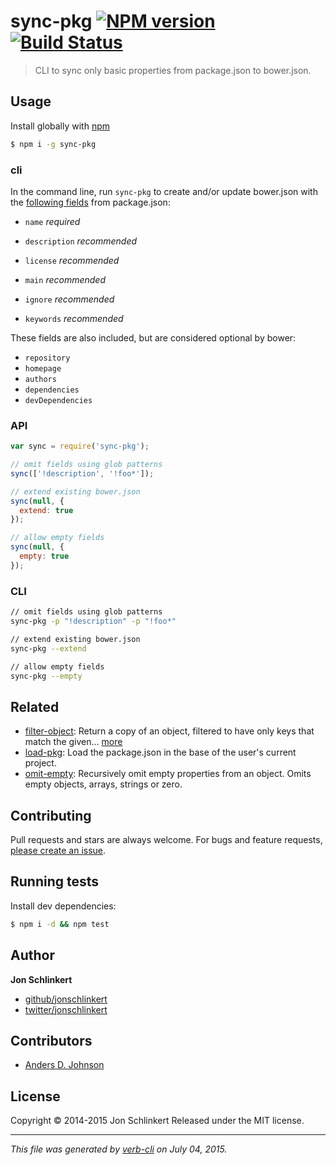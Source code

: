 # sync-pkg [![NPM version](https://badge.fury.io/js/sync-pkg.svg)](http://badge.fury.io/js/sync-pkg)  [![Build Status](https://travis-ci.org/jonschlinkert/sync-pkg.svg)](https://travis-ci.org/jonschlinkert/sync-pkg)

> CLI to sync only basic properties from package.json to bower.json.

## Usage

Install globally with [npm](https://www.npmjs.com/)

```sh
$ npm i -g sync-pkg
```

### cli

In the command line, run `sync-pkg` to create and/or update bower.json with the [following fields](https://github.com/bower/bower.json-spec) from package.json:

* `name` _required_

* `description` _recommended_

* `license` _recommended_

* `main` _recommended_

* `ignore` _recommended_

* `keywords` _recommended_

These fields are also included, but are considered optional by bower:

* `repository`
* `homepage`
* `authors`
* `dependencies`
* `devDependencies`

### API

```js
var sync = require('sync-pkg');

// omit fields using glob patterns
sync(['!description', '!foo*']);

// extend existing bower.json
sync(null, {
  extend: true
});

// allow empty fields
sync(null, {
  empty: true
});
```

### CLI

```sh
// omit fields using glob patterns
sync-pkg -p "!description" -p "!foo*"

// extend existing bower.json
sync-pkg --extend

// allow empty fields
sync-pkg --empty
```

## Related

* [filter-object](https://github.com/jonschlinkert/filter-object): Return a copy of an object, filtered to have only keys that match the given… [more](https://github.com/jonschlinkert/filter-object)
* [load-pkg](https://github.com/jonschlinkert/load-pkg): Load the package.json in the base of the user's current project.
* [omit-empty](https://github.com/jonschlinkert/omit-empty): Recursively omit empty properties from an object. Omits empty objects, arrays, strings or zero.

## Contributing

Pull requests and stars are always welcome. For bugs and feature requests, [please create an issue](https://github.com/jonschlinkert/sync-pkg/issues/new).

## Running tests

Install dev dependencies:

```sh
$ npm i -d && npm test
```

## Author

**Jon Schlinkert**

+ [github/jonschlinkert](https://github.com/jonschlinkert)
+ [twitter/jonschlinkert](http://twitter.com/jonschlinkert)

## Contributors

* [Anders D. Johnson](https://github.com/adjohnson916)

## License

Copyright © 2014-2015 Jon Schlinkert
Released under the MIT license.

***

_This file was generated by [verb-cli](https://github.com/assemble/verb-cli) on July 04, 2015._